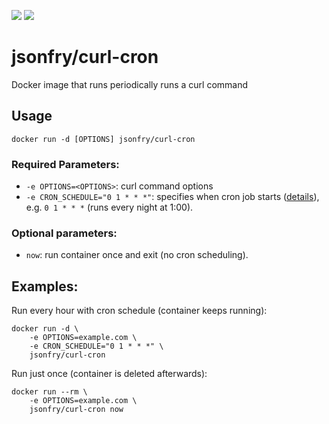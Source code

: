 [![](https://images.microbadger.com/badges/image/jsonfry/curl-cron.svg)](https://microbadger.com/images/jsonfry/s3-sync "Get your own image badge on microbadger.com")
[![](https://images.microbadger.com/badges/version/jsonfry/curl-cron.svg)](https://microbadger.com/images/jsonfry/s3-sync "Get your own version badge on microbadger.com")


# jsonfry/curl-cron

Docker image that runs periodically runs a curl command

## Usage

    docker run -d [OPTIONS] jsonfry/curl-cron


### Required Parameters:

* `-e OPTIONS=<OPTIONS>`: curl command options
* `-e CRON_SCHEDULE="0 1 * * *"`: specifies when cron job starts ([details](http://en.wikipedia.org/wiki/Cron)), e.g. `0 1 * * *` (runs every night at 1:00).

### Optional parameters:

* `now`: run container once and exit (no cron scheduling).

## Examples:

Run every hour with cron schedule (container keeps running):

    docker run -d \
        -e OPTIONS=example.com \
        -e CRON_SCHEDULE="0 1 * * *" \
        jsonfry/curl-cron

Run just once (container is deleted afterwards):

    docker run --rm \
        -e OPTIONS=example.com \
        jsonfry/curl-cron now


